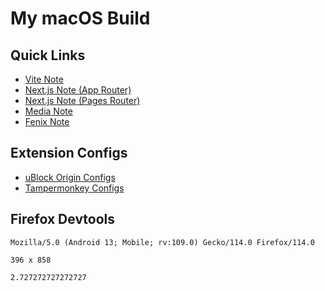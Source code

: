 # My macOS Build

## Quick Links

- [Vite Note](NOTE_VITEJS.md)
- [Next.js Note (App Router)](NOTE_NEXTJS_APP.md)
- [Next.js Note (Pages Router)](NOTE_NEXTJS_PAGES.md)
- [Media Note](NOTE_MEDIA.md)
- [Fenix Note](NOTE_FENIX.md)

## Extension Configs

- [uBlock Origin Configs](https://github.com/Florencea/my-macos-build/raw/main/configs/ubo-config.txt)
- [Tampermonkey Configs](https://github.com/Florencea/my-macos-build/raw/main/configs/userscript.zip)

## Firefox Devtools

```text
Mozilla/5.0 (Android 13; Mobile; rv:109.0) Gecko/114.0 Firefox/114.0
```

```text
396 x 858
```

```text
2.727272727272727
```
